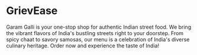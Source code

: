 # GrievEase
Garam Galli is your one-stop shop for authentic Indian street food. We bring the vibrant flavors of India's bustling streets right to your doorstep. From spicy chaat to savory samosas, our menu is a celebration of India's diverse culinary heritage. Order now and experience the taste of India!
